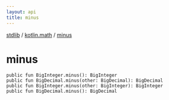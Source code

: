 ```yaml
---
layout: api
title: minus
---
```

[stdlib](../index.html) / [kotlin.math](index.html) / [minus](minus.html)

# minus

```
public fun BigInteger.minus(): BigInteger
public fun BigDecimal.minus(other: BigDecimal): BigDecimal
public fun BigInteger.minus(other: BigInteger): BigInteger
public fun BigDecimal.minus(): BigDecimal
```
